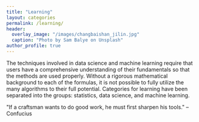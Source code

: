 ```yaml
---
title: "Learning"
layout: categories
permalink: /learning/
header:
  overlay_image: "/images/changbaishan_jilin.jpg"
  caption: "Photo by Sam Balye on Unsplash"
author_profile: true
---
```

The techniques involved in data science and machine learning require that users have a comprehensive understanding of their fundamentals so that the methods are used properly. Without a rigorous mathematical background to each of the formulas, it is not possible to fully utilize the many algorithms to their full potential. Categories for learning have been separated into the groups: statistics, data science, and machine learning.

"If a craftsman wants to do good work, he must first sharpen his tools." – Confucius
